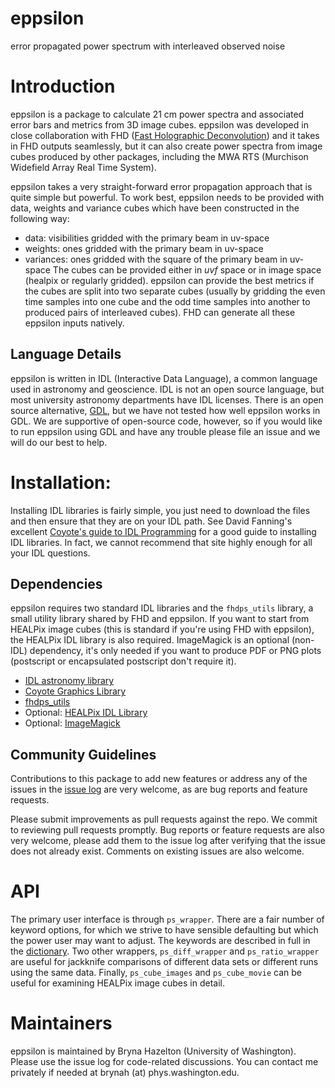 # eppsilon
error propagated power spectrum with interleaved observed noise

# Introduction
eppsilon is a package to calculate 21 cm power spectra and associated
error bars and metrics from 3D image cubes. eppsilon was developed in close
collaboration with FHD ([Fast Holographic Deconvolution](https://github.com/EoRImaging/FHD))
and it takes in FHD outputs seamlessly, but it can also create power spectra
from image cubes produced by other packages, including the MWA RTS
(Murchison Widefield Array Real Time System).

eppsilon takes a very straight-forward error propagation approach that is quite
simple but powerful. To work best, eppsilon needs to be provided with
data, weights and variance cubes which have been constructed in the following way:
  - data: visibilities gridded with the primary beam in uv-space
  - weights: ones gridded with the primary beam in uv-space
  - variances: ones gridded with the square of the primary beam in uv-space
The cubes can be provided either in _uvf_ space or in image space
(healpix or regularly gridded). eppsilon can provide the best metrics if the
cubes are split into two separate cubes (usually by gridding the even time
samples into one cube and the odd time samples into another to produced
pairs of interleaved cubes). FHD can generate all these eppsilon inputs natively.

## Language Details
eppsilon is written in IDL (Interactive Data Language), a common language used
in astronomy and geoscience. IDL is not an open source language, but most
university astronomy departments have IDL licenses. There is an open source
alternative, [GDL](https://github.com/gnudatalanguage/gdl), but we have not
tested how well eppsilon works in GDL. We are supportive of open-source code,
however, so if you would like to run eppsilon using GDL and have any trouble
please file an issue and we will do our best to help.

# Installation:
Installing IDL libraries is fairly simple, you just need to download the files
and then ensure that they are on your IDL path. See David Fanning's excellent
[Coyote's guide to IDL Programming](http://www.idlcoyote.com/code_tips/installcoyote.php)
for a good guide to installing IDL libraries. In fact, we cannot recommend
that site highly enough for all your IDL questions.

## Dependencies
eppsilon requires two standard IDL libraries and the `fhdps_utils` library,
a small utility library shared by FHD and eppsilon.
If you want to start from HEALPix image cubes (this is standard if you're using
FHD with eppsilon), the HEALPix IDL library is also required.
ImageMagick is an optional (non-IDL) dependency, it's only needed if you want to
produce PDF or PNG plots (postscript or encapsulated postscript don't require it).
 - [IDL astronomy library](https://idlastro.gsfc.nasa.gov/)
 - [Coyote Graphics Library](http://www.idlcoyote.com/documents/programs.php)
 - [fhdps_utils](https://github.com/EoRImaging/fhdps_utils)
 - Optional: [HEALPix IDL Library](https://healpix.sourceforge.io/)
 - Optional: [ImageMagick](https://www.imagemagick.org/)

 ## Community Guidelines
Contributions to this package to add new features or address any of the
issues in the [issue log](https://github.com/EoRImaging/eppsilon/issues)
are very welcome, as are bug reports and feature requests.

Please submit improvements as pull requests against the repo. We commit to
reviewing pull requests promptly. Bug reports or feature requests are also very
welcome, please add them to the issue log after verifying that the issue does
not already exist. Comments on existing issues are also welcome.

# API
The primary user interface is through `ps_wrapper`. There are a fair number
of keyword options, for which we strive to have sensible defaulting but which the
power user may want to adjust. The keywords are described in full in the
[dictionary](dictionary.md). Two other wrappers, `ps_diff_wrapper` and
`ps_ratio_wrapper` are useful for jackknife comparisons of different data sets
or different runs using the same data. Finally, `ps_cube_images` and
`ps_cube_movie` can be useful for examining HEALPix image cubes in detail.

# Maintainers
eppsilon is maintained by Bryna Hazelton (University of Washington). Please use
the issue log for code-related discussions. You can contact me privately if needed at brynah (at) phys.washington.edu.
